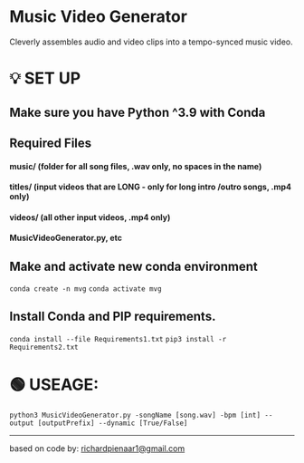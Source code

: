 # Music Video Generator
Cleverly assembles audio and video clips into a tempo-synced music video.

# 💡 SET UP

## Make sure you have Python ^3.9 with Conda

## Required Files

#### music/ (folder for all song files, .wav only, no spaces in the name) 
#### titles/ (input videos that are LONG - only for long intro /outro songs, .mp4 only)
#### videos/ (all other input videos, .mp4 only)
#### MusicVideoGenerator.py, etc

## Make and activate new conda environment

```conda create -n mvg```
```conda activate mvg```

## Install Conda and PIP requirements.

```conda install --file Requirements1.txt```
```pip3 install -r Requirements2.txt```

# 🟢 USEAGE:
 
```python3 MusicVideoGenerator.py -songName [song.wav] -bpm [int] --output [outputPrefix] --dynamic [True/False]```

---



based on code by: richardpienaar1@gmail.com
